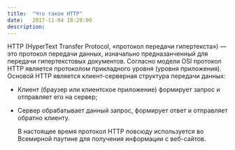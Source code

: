 ```yaml
---
title:  "Что такое HTTP"
date:   2017-11-04 18:20:00
description: 
---
```


  HTTP (HyperText Transfer Protocol, «протокол передачи гипертекста») — это протокол передачи данных, изначально предназанченный для передачи гипертекстовых документов. Согласно модели OSI протокол HTTP является протоколом прикладного уровня (уровня приложения). Основой HTTP является клиент-серверная структура передачи данных:
* Клиент (браузер или клиентское приложение) формирует запрос и отправляет его на сервер;
* Сервер обрабатывает данный запрос, формирует ответ и отправляет обратно клиенту.

  В настоящее время протокол HTTP повсюду используется во Всемирной паутине для получения информации с веб-сайтов.
